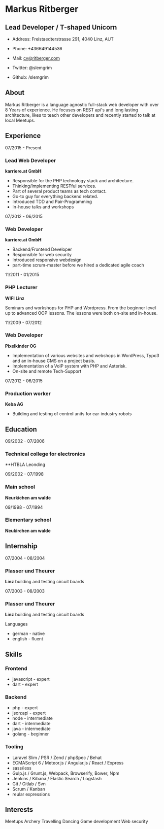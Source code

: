 Markus Ritberger
===

Lead Developer / T-shaped Unicorn
---

- Address: Freistaedterstrasse 291, 4040 Linz, AUT
- Phone: +436649144536
- Mail: cv@ritberger.com

- Twitter: @slemgrim
- Github: /slemgrim

About
----

Markus Ritberger is a language agnostic full-stack web developer with over 8 Years of experience. 
He focuses on REST api's and long lasting architecture, likes to teach other developers
and recently started to talk at local Meetups. 

Experience
---

07/2015 - Present 
### Lead Web Developer
**karriere.at GmbH**

- Responsible for the PHP technology stack and architecture. 
- Thinking/Implementing RESTful services. 
- Part of several product teams as tech contact. 
- Go-to guy for everything backend related. 
- Introduced TDD and Pair-Programming
- In-house talks and workshops

07/2012 - 06/2015
### Web Developer
**karriere.at GmbH**

- Backend/Frontend Developer
- Responsible for web security
- Introduced responsive webdesign 
- part-time scrum-master before we hired a dedicated agile coach

11/2011 - 01/2015
### PHP Lecturer
**WIFI Linz**

Seminars and workshops for PHP and Wordpress. From the beginner level up to advanced OOP lessons.
The lessons were both on-site and in-house. 

11/2009 - 07/2012
### Web Developer
**Pixelkinder OG**

- Implementation of various websites and webshops in WordPress, Typo3 and an in-house CMS on a project basis.
- Implementation of a VoIP system with PHP and Asterisk.
- On-site and remote Tech-Support 

07/2012 - 06/2015
### Production worker
**Keba AG**

- Building and testing of control units for car-industry robots

Education
---

09/2002 - 07/2006
### Technical college for electronics
**HTBLA Leonding

09/2002 - 07/1998
### Main school
**Neurkichen am walde** 

09/1998 - 07/1994
### Elementary school
**Neukirchen am walde**

Internship
---

07/2004 - 08/2004
### Plasser und Theurer
**Linz**
building and testing circuit boards

07/2003 - 08/2003
### Plasser und Theurer
**Linz**
building and testing circuit boards

Languages

- german - native
- english - fluent

Skills
---

### Frontend

- javascript - expert
- dart - expert

### Backend

- php - expert
- json:api - expert
- node - intermediate
- dart - intermediate
- java - intermediate
- golang - beginner

### Tooling 

- Laravel Slim / PSR / Zend / phpSpec / Behat
- ECMAScript 6 / Meteor.js / Angular.js / React / Express 
- sass/less
- Gulp.js / Grunt.js, Webpack, Browserify, Bower, Npm
- Jenkins / Kibana / Elastic Search / Logstash
- Git / Gitlab / Svn 
- Scrum / Kanban
- reular expressions

Interests
---
Meetups
Archery
Travelling
Dancing
Game development
Web security




